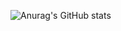 ![Anurag's GitHub stats](https://github-readme-stats.vercel.app/api?username=aisiwonhae29&show_icons=true&theme=radical)
